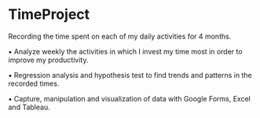 # TimeProject
Recording the time spent on each of my daily activities for 4 months.

▪ Analyze weekly the activities in which I invest my time most in order to improve my productivity.


▪ Regression analysis and hypothesis test to find trends and patterns in the recorded times.


▪ Capture, manipulation and visualization of data with Google Forms, Excel and Tableau.
